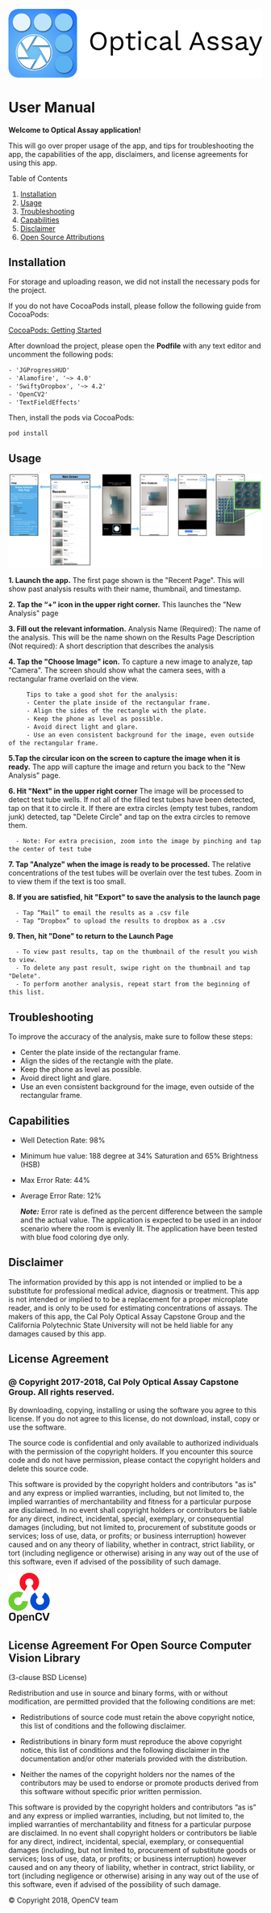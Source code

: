 ![](Logo.png "Title")
# User Manual


**Welcome to Optical Assay application!**

This will go over proper usage of the app, and tips for troubleshooting the app, the capabilities of the app, disclaimers, and license agreements for using this app.

Table of Contents
1. [Installation](#install)
2. [Usage](#usage)
3. [Troubleshooting](#troubleshooting)
4. [Capabilities](#capabilities)
5. [Disclaimer](#Disclaimer)
6. [Open Source Attributions](#attributions)

## Installation
For storage and uploading reason, we did not install the necessary pods for the project.

If you do not have CocoaPods install, please follow the following guide from CocoaPods:

[CocoaPods: Getting Started](https://guides.cocoapods.org/using/getting-started.html)

After download the project, please open the **Podfile** with any text editor and uncomment the following pods:

```
- 'JGProgressHUD'
- 'Alamofire', '~> 4.0'
- 'SwiftyDropbox', '~> 4.2'
- 'OpenCV2'
- 'TextFieldEffects'
```

Then, install the pods via CocoaPods:
```
pod install
```

## Usage

![](flow.png "flow")

**1. Launch the app.** The first page shown is the "Recent Page". This will show past analysis results with their name, thumbnail, and timestamp.

**2. Tap the “+” icon in the upper right corner.** This launches the "New Analysis" page

**3. Fill out the relevant information.** Analysis Name (Required): The name of the analysis. This will be the name shown on the Results Page Description (Not required): A short description that describes the analysis

**4. Tap the "Choose Image" icon.** To capture a new image to analyze, tap "Camera". The screen should show what the camera sees, with a rectangular frame overlaid on the view.

         Tips to take a good shot for the analysis:
         - Center the plate inside of the rectangular frame.
         - Align the sides of the rectangle with the plate.
         - Keep the phone as level as possible.
         - Avoid direct light and glare.
         - Use an even consistent background for the image, even outside of the rectangular frame.

**5.Tap the circular icon on the screen to capture the image when it is ready.** The app will capture the image and return you back to the "New Analysis" page.

**6. Hit "Next" in the upper right corner** The image will be processed to detect test tube wells. If not all of the filled test tubes have been detected, tap on that it to circle it. If there are extra circles (empty test tubes, random junk) detected, tap "Delete Circle" and tap on the extra circles to remove them.

      - Note: For extra precision, zoom into the image by pinching and tap the center of test tube

**7. Tap "Analyze" when the image is ready to be processed.** The relative concentrations of the test tubes will be overlain over the test tubes. Zoom in to view them if the text is too small.

**8. If you are satisfied, hit "Export" to save the analysis to the launch page**

      - Tap “Mail” to email the results as a .csv file
      - Tap “Dropbox” to upload the results to dropbox as a .csv

**9. Then, hit "Done" to return to the Launch Page**

      - To view past results, tap on the thumbnail of the result you wish to view.
      - To delete any past result, swipe right on the thumbnail and tap "Delete".
      - To perform another analysis, repeat start from the beginning of this list.

## Troubleshooting
To improve the accuracy of the analysis, make sure to follow these steps:

-  Center the plate inside of the rectangular frame.
-  Align the sides of the rectangle with the plate.
-  Keep the phone as level as possible.
-  Avoid direct light and glare.
-  Use an even consistent background for the image, even outside of the rectangular frame.

## Capabilities
-  Well Detection Rate: 98%
-  Minimum hue value: 188 degree at 34% Saturation and 65% Brightness (HSB)
-  Max Error Rate: 44%
-  Average Error Rate: 12%

      ***Note:***
      Error rate is defined as the percent difference between the sample and the actual value.
      The application is expected to be used in an indoor scenario where the room is evenly lit.
      The application have been tested with blue food coloring dye only.

## Disclaimer
The information provided by this app is not intended or implied to be a substitute for professional medical advice, diagnosis or treatment. This app is not intended or implied to to be a replacement for a proper microplate reader, and is only to be used for estimating concentrations of assays. The makers of this app, the Cal Poly Optical Assay Capstone Group and the California Polytechnic State University will not be held liable for any damages caused by this app.

## License Agreement
### @ Copyright 2017-2018, Cal Poly Optical Assay Capstone Group. All rights reserved.

By downloading, copying, installing or using the software you agree to this license. If you do not agree to this license, do not download, install, copy or use the software.

The source code is confidential and only available to authorized individuals with the permission of the copyright holders. If you encounter this source code and do not have permission, please contact the copyright holders and delete this source code.

This software is provided by the copyright holders and contributors "as is" and any express or implied warranties, including, but not limited to, the implied warranties of merchantability and fitness for a particular purpose are disclaimed. In no event shall copyright holders or contributors be liable for any direct, indirect, incidental, special, exemplary, or consequential damages (including, but not limited to, procurement of substitute goods or services; loss of use, data, or profits; or business interruption) however caused and on any theory of liability, whether in contract, strict liability, or tort (including negligence or otherwise) arising in any way out of the use of this software, even if advised of the possibility of such damage.

![](OpenCVLogo.png "Title")
## License Agreement For Open Source Computer Vision Library

(3-clause BSD License)

Redistribution and use in source and binary forms, with or without modification, are permitted provided that the following conditions are met:

- Redistributions of source code must retain the above copyright notice, this list of conditions and the following disclaimer.

- Redistributions in binary form must reproduce the above copyright notice, this list of conditions and the following disclaimer in the documentation and/or other materials provided with the distribution.

- Neither the names of the copyright holders nor the names of the contributors may be used to endorse or promote products derived from this software without specific prior written permission.

This software is provided by the copyright holders and contributors “as is” and any express or implied warranties, including, but not limited to, the implied warranties of merchantability and fitness for a particular purpose are disclaimed. In no event shall copyright holders or contributors be liable for any direct, indirect, incidental, special, exemplary, or consequential damages (including, but not limited to, procurement of substitute goods or services; loss of use, data, or profits; or business interruption) however caused and on any theory of liability, whether in contract, strict liability, or tort (including negligence or otherwise) arising in any way out of the use of this software, even if advised of the possibility of such damage.

© Copyright 2018, OpenCV team
